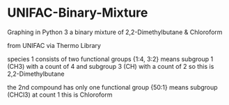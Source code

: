 # UNIFAC-Binary-Mixture
Graphing in Python 3
a binary mixture of 2,2-Dimethylbutane
&amp; Chloroform

from UNIFAC via Thermo Library

species 1 consists of two functional groups
{1:4, 3:2} means subgroup 1 (CH3) with a count of 4
and subgroup 3 (CH) with a count of 2
so this is 2,2-Dimethylbutane

the 2nd compound has only one functional group
{50:1} means subgroup (CHCl3) at count 1
this is Chloroform
